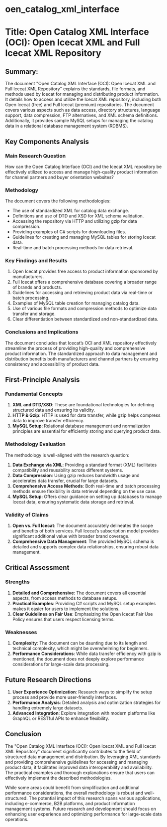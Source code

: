 # oen_catalog_xml_interface

# Title: Open Catalog XML Interface (OCI): Open Icecat XML and Full Icecat XML Repository

## Summary:
The document "Open Catalog XML Interface (OCI): Open Icecat XML and Full Icecat XML Repository" explains the standards, file formats, and methods used by Icecat for managing and distributing product information. It details how to access and utilize the Icecat XML repository, including both Open Icecat (free) and Full Icecat (premium) repositories. The document covers various aspects such as data access, directory structures, language support, data compression, FTP alternatives, and XML schema definitions. Additionally, it provides sample MySQL setups for managing the catalog data in a relational database management system (RDBMS).

## Key Components Analysis

### Main Research Question
How can the Open Catalog Interface (OCI) and the Icecat XML repository be effectively utilized to access and manage high-quality product information for channel partners and buyer orientation websites?

### Methodology
The document covers the following methodologies:
- The use of standardized XML for catalog data exchange.
- Definitions and use of DTD and XSD for XML schema validation.
- Accessing the repository via HTTP and utilizing gzip for data compression.
- Providing examples of C# scripts for downloading files.
- Guidelines for creating and managing MySQL tables for storing Icecat data.
- Real-time and batch processing methods for data retrieval.

### Key Findings and Results
1. Open Icecat provides free access to product information sponsored by manufacturers.
2. Full Icecat offers a comprehensive database covering a broader range of brands and products.
3. Guidelines for accessing and retrieving product data via real-time or batch processing.
4. Examples of MySQL table creation for managing catalog data.
5. Use of various file formats and compression methods to optimize data transfer and storage.
6. Clear differentiation between standardized and non-standardized data.

### Conclusions and Implications
The document concludes that Icecat’s OCI and XML repository effectively streamline the process of providing high-quality and comprehensive product information. The standardized approach to data management and distribution benefits both manufacturers and channel partners by ensuring consistency and accessibility of product data.

## First-Principle Analysis

### Fundamental Concepts
1. **XML and DTD/XSD**: These are foundational technologies for defining structured data and ensuring its validity.
2. **HTTP & Gzip**: HTTP is used for data transfer, while gzip helps compress data to improve transfer efficiency.
3. **MySQL Setup**: Relational database management and normalization principles are essential for efficiently storing and querying product data.

### Methodology Evaluation
The methodology is well-aligned with the research question:
1. **Data Exchange via XML**: Providing a standard format (XML) facilitates compatibility and reusability across different systems.
2. **Data Compression**: Using gzip reduces bandwidth usage and accelerates data transfer, crucial for large datasets.
3. **Comprehensive Access Methods**: Both real-time and batch processing methods ensure flexibility in data retrieval depending on the use case.
4. **MySQL Setup**: Offers clear guidance on setting up databases to manage Icecat data, ensuring systematic data storage and retrieval.

### Validity of Claims
1. **Open vs. Full Icecat**: The document accurately delineates the scope and benefits of both services. Full Icecat’s subscription model provides significant additional value with broader brand coverage.
2. **Comprehensive Data Management**: The provided MySQL schema is detailed and supports complex data relationships, ensuring robust data management.

## Critical Assessment

### Strengths
1. **Detailed and Comprehensive**: The document covers all essential aspects, from access methods to database setups.
2. **Practical Examples**: Providing C# scripts and MySQL setup examples makes it easier for users to implement the solutions.
3. **Clear Guidelines on Fair Use**: Emphasizing the Open Icecat Fair Use Policy ensures that users respect licensing terms.

### Weaknesses
1. **Complexity**: The document can be daunting due to its length and technical complexity, which might be overwhelming for beginners.
2. **Performance Considerations**: While data transfer efficiency with gzip is mentioned, the document does not deeply explore performance considerations for large-scale data processing.

## Future Research Directions
1. **User Experience Optimization**: Research ways to simplify the setup process and provide more user-friendly interfaces.
2. **Performance Analysis**: Detailed analysis and optimization strategies for handling extremely large datasets.
3. **Advanced Integration**: Explore integration with modern platforms like GraphQL or RESTful APIs to enhance flexibility.

## Conclusion

The "Open Catalog XML Interface (OCI): Open Icecat XML and Full Icecat XML Repository" document significantly contributes to the field of structured data management and distribution. By leveraging XML standards and providing comprehensive guidelines for accessing and managing product data, it facilitates improved data interoperability and availability. The practical examples and thorough explanations ensure that users can effectively implement the described methodologies.

While some areas could benefit from simplification and additional performance considerations, the overall methodology is robust and well-structured. The potential impact of this research spans various applications, including e-commerce, B2B platforms, and product information management systems. Future research and development should focus on enhancing user experience and optimizing performance for large-scale data operations.